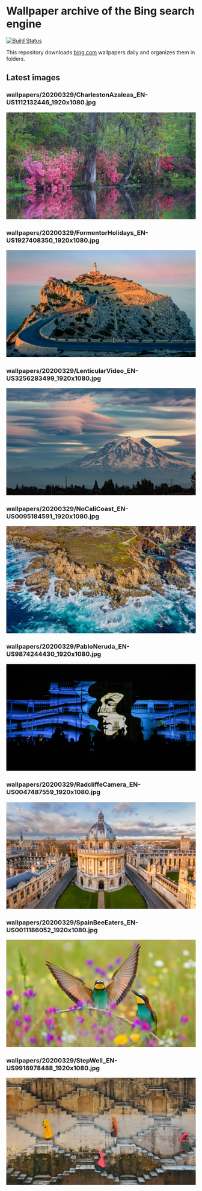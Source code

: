 # Wallpaper archive of the Bing search engine

[![Build Status](https://travis-ci.org/kijart/bing-daily-images-dl.svg?branch=wallpapers)](https://travis-ci.org/kijart/bing-daily-images-dl)

This repository downloads [bing.com](https://www.bing.com) wallpapers daily and organizes them in folders.

## Latest images

<!-- Wallpapers -->

### wallpapers/20200329/CharlestonAzaleas_EN-US1112132446_1920x1080.jpg

![wallpapers/20200329/CharlestonAzaleas_EN-US1112132446_1920x1080.jpg](wallpapers/20200329/CharlestonAzaleas_EN-US1112132446_1920x1080.jpg)

### wallpapers/20200329/FormentorHolidays_EN-US1927408350_1920x1080.jpg

![wallpapers/20200329/FormentorHolidays_EN-US1927408350_1920x1080.jpg](wallpapers/20200329/FormentorHolidays_EN-US1927408350_1920x1080.jpg)

### wallpapers/20200329/LenticularVideo_EN-US3256283499_1920x1080.jpg

![wallpapers/20200329/LenticularVideo_EN-US3256283499_1920x1080.jpg](wallpapers/20200329/LenticularVideo_EN-US3256283499_1920x1080.jpg)

### wallpapers/20200329/NoCaliCoast_EN-US0095184591_1920x1080.jpg

![wallpapers/20200329/NoCaliCoast_EN-US0095184591_1920x1080.jpg](wallpapers/20200329/NoCaliCoast_EN-US0095184591_1920x1080.jpg)

### wallpapers/20200329/PabloNeruda_EN-US9874244430_1920x1080.jpg

![wallpapers/20200329/PabloNeruda_EN-US9874244430_1920x1080.jpg](wallpapers/20200329/PabloNeruda_EN-US9874244430_1920x1080.jpg)

### wallpapers/20200329/RadcliffeCamera_EN-US0047487559_1920x1080.jpg

![wallpapers/20200329/RadcliffeCamera_EN-US0047487559_1920x1080.jpg](wallpapers/20200329/RadcliffeCamera_EN-US0047487559_1920x1080.jpg)

### wallpapers/20200329/SpainBeeEaters_EN-US0011186052_1920x1080.jpg

![wallpapers/20200329/SpainBeeEaters_EN-US0011186052_1920x1080.jpg](wallpapers/20200329/SpainBeeEaters_EN-US0011186052_1920x1080.jpg)

### wallpapers/20200329/StepWell_EN-US9916978488_1920x1080.jpg

![wallpapers/20200329/StepWell_EN-US9916978488_1920x1080.jpg](wallpapers/20200329/StepWell_EN-US9916978488_1920x1080.jpg)

